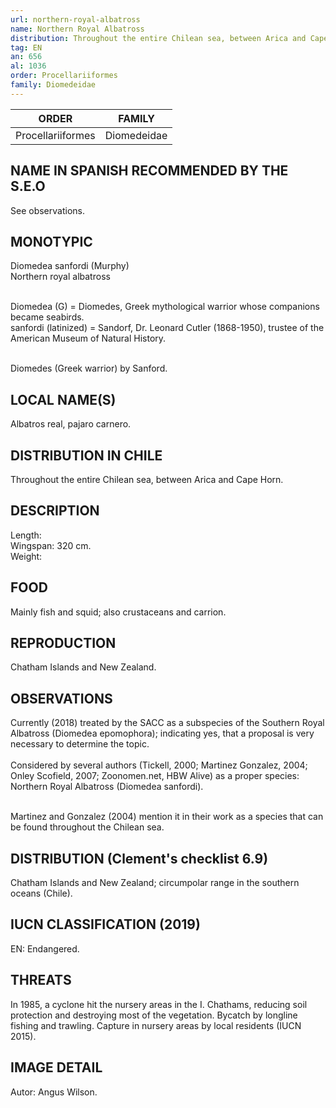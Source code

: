 ```yaml
---
url: northern-royal-albatross
name: Northern Royal Albatross
distribution: Throughout the entire Chilean sea, between Arica and Cape Horn.
tag: EN
an: 656
al: 1036
order: Procellariiformes
family: Diomedeidae
---
```


| ORDER             | FAMILY      |
| ----------------- | ----------- |
| Procellariiformes | Diomedeidae |

## NAME IN SPANISH RECOMMENDED BY THE S.E.O

See observations.

## MONOTYPIC

Diomedea sanfordi (Murphy)<br>
Northern royal albatross<br><br>

Diomedea (G) = Diomedes, Greek mythological warrior whose companions became seabirds.<br>
sanfordi (latinized) = Sandorf, Dr. Leonard Cutler (1868-1950), trustee of the American Museum of Natural History.<br><br>

Diomedes (Greek warrior) by Sanford.

## LOCAL NAME(S)

Albatros real, pajaro carnero.

## DISTRIBUTION IN CHILE

Throughout the entire Chilean sea, between Arica and Cape Horn.

## DESCRIPTION

Length:<br>
Wingspan: 320 cm.<br>
Weight:

## FOOD

Mainly fish and squid; also crustaceans and carrion.

## REPRODUCTION

Chatham Islands and New Zealand.

## OBSERVATIONS

Currently (2018) treated by the SACC as a subspecies of the Southern Royal Albatross (Diomedea epomophora); indicating yes, that a proposal is very necessary to determine the topic.<br><br>
Considered by several authors (Tickell, 2000; Martinez Gonzalez, 2004; Onley Scofield, 2007; Zoonomen.net, HBW Alive) as a proper species: Northern Royal Albatross (Diomedea sanfordi).<br><br>

Martinez and Gonzalez (2004) mention it in their work as a species that can be found throughout the Chilean sea.

## DISTRIBUTION (Clement's checklist 6.9)

Chatham Islands and New Zealand; circumpolar range in the southern oceans (Chile).

## IUCN CLASSIFICATION (2019)

EN: Endangered.

## THREATS

In 1985, a cyclone hit the nursery areas in the I. Chathams, reducing soil protection and destroying most of the vegetation. Bycatch by longline fishing and trawling. Capture in nursery areas by local residents (IUCN 2015).

## IMAGE DETAIL

Autor: Angus Wilson.
